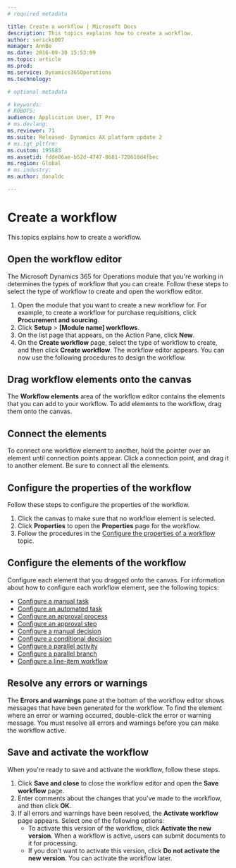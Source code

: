 ```yaml
---
# required metadata

title: Create a workflow | Microsoft Docs
description: This topics explains how to create a workflow.
author: sericks007
manager: AnnBe
ms.date: 2016-09-30 15:53:09
ms.topic: article
ms.prod: 
ms.service: Dynamics365Operations
ms.technology: 

# optional metadata

# keywords: 
# ROBOTS: 
audience: Application User, IT Pro
# ms.devlang: 
ms.reviewer: 71
ms.suite: Released- Dynamics AX platform update 2
# ms.tgt_pltfrm: 
ms.custom: 195583
ms.assetid: fdde86ae-b52d-4747-8681-728610d4fbec
ms.region: Global
# ms.industry: 
ms.author: donaldc

---
```


# Create a workflow

This topics explains how to create a workflow.

Open the workflow editor
------------------------

The Microsoft Dynamics 365 for Operations module that you're working in determines the types of workflow that you can create. Follow these steps to select the type of workflow to create and open the workflow editor.

1.  Open the module that you want to create a new workflow for. For example, to create a workflow for purchase requisitions, click **Procurement and sourcing**.
2.  Click **Setup** &gt; **\[Module name\] workflows**.
3.  On the list page that appears, on the Action Pane, click **New**.
4.  On the **Create workflow** page, select the type of workflow to create, and then click **Create workflow**. The workflow editor appears. You can now use the following procedures to design the workflow.

## Drag workflow elements onto the canvas
The **Workflow elements** area of the workflow editor contains the elements that you can add to your workflow. To add elements to the workflow, drag them onto the canvas.

## Connect the elements
To connect one workflow element to another, hold the pointer over an element until connection points appear. Click a connection point, and drag it to another element. Be sure to connect all the elements.

## Configure the properties of the workflow
Follow these steps to configure the properties of the workflow.

1.  Click the canvas to make sure that no workflow element is selected.
2.  Click **Properties** to open the **Properties** page for the workflow.
3.  Follow the procedures in the [Configure the properties of a workflow](http://axhelp.dynamics.com/en/wiki/configure-the-properties-of-a-workflow/) topic.

## Configure the elements of the workflow
Configure each element that you dragged onto the canvas. For information about how to configure each workflow element, see the following topics:

-   [Configure a manual task](https://docs.microsoft.com/en-us/dynamics365/operations/core/organization-administration/configure-a-manual-task)
-   [Configure an automated task](https://docs.microsoft.com/en-us/dynamics365/operations/core/organization-administration/configure-an-automated-task)
-   [Configure an approval process](https://docs.microsoft.com/en-us/dynamics365/operations/core/organization-administration/configure-an-approval-process)
-   [Configure an approval step](https://docs.microsoft.com/en-us/dynamics365/operations/core/organization-administration/configure-an-approval-step)
-   [Configure a manual decision](https://docs.microsoft.com/en-us/dynamics365/operations/core/organization-administration/configure-a-manual-decision)
-   [Configure a conditional decision](https://docs.microsoft.com/en-us/dynamics365/operations/core/organization-administration/configure-a-conditional-decision)
-   [Configure a parallel activity](https://docs.microsoft.com/en-us/dynamics365/operations/core/organization-administration/configure-a-parallel-activity)
-   [Configure a parallel branch](http://ax.help.dynamics.com/en/wiki/configure-a-parallel-branch/)
-   [Configure a line-item workflow](https://docs.microsoft.com/en-us/dynamics365/operations/core/organization-administration/configure-a-line-item-workflow)

## Resolve any errors or warnings
The **Errors and warnings** pane at the bottom of the workflow editor shows messages that have been generated for the workflow. To find the element where an error or warning occurred, double-click the error or warning message. You must resolve all errors and warnings before you can make the workflow active.

## Save and activate the workflow
When you're ready to save and activate the workflow, follow these steps.

1.  Click **Save and close** to close the workflow editor and open the **Save workflow** page.
2.  Enter comments about the changes that you've made to the workflow, and then click **OK**.
3.  If all errors and warnings have been resolved, the **Activate workflow** page appears. Select one of the following options:
    -   To activate this version of the workflow, click **Activate the new version**. When a workflow is active, users can submit documents to it for processing.
    -   If you don't want to activate this version, click **Do not activate the new version**. You can activate the workflow later.



